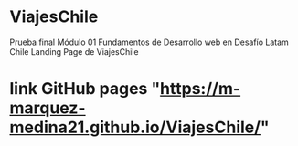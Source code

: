 # ViajesChile
Prueba final Módulo 01 Fundamentos de Desarrollo web en Desafío Latam Chile Landing Page de ViajesChile
# link GitHub pages "https://m-marquez-medina21.github.io/ViajesChile/"
